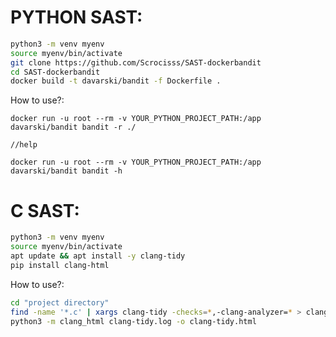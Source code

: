 # PYTHON SAST:

```bash
python3 -m venv myenv
source myenv/bin/activate
git clone https://github.com/Scrocisss/SAST-dockerbandit
cd SAST-dockerbandit
docker build -t davarski/bandit -f Dockerfile .
```

How to use?:

    docker run -u root --rm -v YOUR_PYTHON_PROJECT_PATH:/app davarski/bandit bandit -r ./

    //help

    docker run -u root --rm -v YOUR_PYTHON_PROJECT_PATH:/app davarski/bandit bandit -h



# C SAST:

```bash
python3 -m venv myenv
source myenv/bin/activate
apt update && apt install -y clang-tidy
pip install clang-html
```

How to use?:

```bash
cd "project directory"
find -name '*.c' | xargs clang-tidy -checks=*,-clang-analyzer=* > clang-tidy.log
python3 -m clang_html clang-tidy.log -o clang-tidy.html
```
